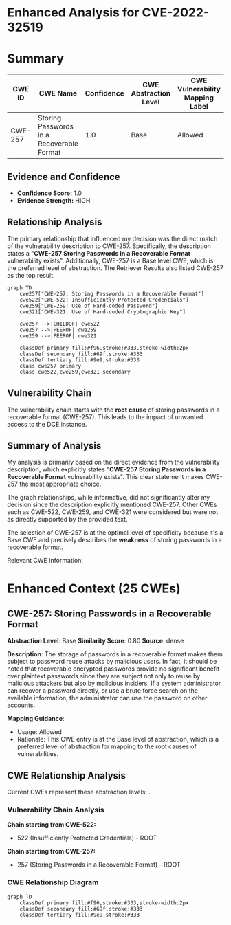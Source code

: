 # Enhanced Analysis for CVE-2022-32519

# Summary
| CWE ID | CWE Name | Confidence | CWE Abstraction Level | CWE Vulnerability Mapping Label | CWE-Vulnerability Mapping Notes |
|---|---|---|---|---|---|
| CWE-257 | Storing Passwords in a Recoverable Format | 1.0 | Base | Allowed | Primary CWE |

## Evidence and Confidence

*   **Confidence Score:** 1.0
*   **Evidence Strength:** HIGH

## Relationship Analysis
The primary relationship that influenced my decision was the direct match of the vulnerability description to CWE-257. Specifically, the description states a "**CWE-257 Storing Passwords in a Recoverable Format** vulnerability exists". Additionally, CWE-257 is a Base level CWE, which is the preferred level of abstraction. The Retriever Results also listed CWE-257 as the top result.

```mermaid
graph TD
    cwe257["CWE-257: Storing Passwords in a Recoverable Format"]
    cwe522["CWE-522: Insufficiently Protected Credentials"]
    cwe259["CWE-259: Use of Hard-coded Password"]
    cwe321["CWE-321: Use of Hard-coded Cryptographic Key"]

    cwe257 -->|CHILDOF| cwe522
    cwe257 -->|PEEROF| cwe259
    cwe259 -->|PEEROF| cwe321

    classDef primary fill:#f96,stroke:#333,stroke-width:2px
    classDef secondary fill:#69f,stroke:#333
    classDef tertiary fill:#9e9,stroke:#333
    class cwe257 primary
    class cwe522,cwe259,cwe321 secondary
```

## Vulnerability Chain
The vulnerability chain starts with the **root cause** of storing passwords in a recoverable format (CWE-257). This leads to the impact of unwanted access to the DCE instance.

## Summary of Analysis
My analysis is primarily based on the direct evidence from the vulnerability description, which explicitly states "**CWE-257 Storing Passwords in a Recoverable Format** vulnerability exists". This clear statement makes CWE-257 the most appropriate choice.

The graph relationships, while informative, did not significantly alter my decision since the description explicitly mentioned CWE-257. Other CWEs such as CWE-522, CWE-259, and CWE-321 were considered but were not as directly supported by the provided text.

The selection of CWE-257 is at the optimal level of specificity because it's a Base CWE and precisely describes the **weakness** of storing passwords in a recoverable format.

Relevant CWE Information:

# Enhanced Context (25 CWEs)

## CWE-257: Storing Passwords in a Recoverable Format
**Abstraction Level**: Base
**Similarity Score**: 0.80
**Source**: dense

**Description**:
The storage of passwords in a recoverable format makes them subject to password reuse attacks by malicious users. In fact, it should be noted that recoverable encrypted passwords provide no significant benefit over plaintext passwords since they are subject not only to reuse by malicious attackers but also by malicious insiders. If a system administrator can recover a password directly, or use a brute force search on the available information, the administrator can use the password on other accounts.

**Mapping Guidance**:
- Usage: Allowed
- Rationale: This CWE entry is at the Base level of abstraction, which is a preferred level of abstraction for mapping to the root causes of vulnerabilities.


## CWE Relationship Analysis

Current CWEs represent these abstraction levels: .


### Vulnerability Chain Analysis

**Chain starting from CWE-522:**
- 522 (Insufficiently Protected Credentials) - ROOT


**Chain starting from CWE-257:**
- 257 (Storing Passwords in a Recoverable Format) - ROOT



### CWE Relationship Diagram

```mermaid
graph TD
    classDef primary fill:#f96,stroke:#333,stroke-width:2px
    classDef secondary fill:#69f,stroke:#333
    classDef tertiary fill:#9e9,stroke:#333
```